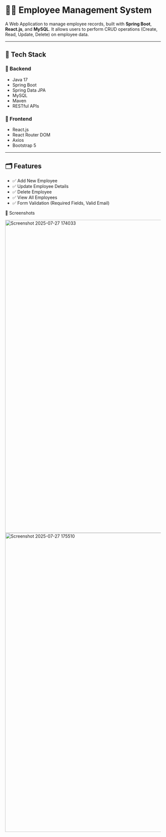
# 🧑‍💼 Employee Management System

A Web Application to manage employee records, built with **Spring Boot**, **React.js**, and **MySQL**. It allows users to perform CRUD operations (Create, Read, Update, Delete) on employee data.

---

## 🚀 Tech Stack

### 🔹 Backend
- Java 17
- Spring Boot
- Spring Data JPA
- MySQL
- Maven
- RESTful APIs

### 🔹 Frontend
- React.js
- React Router DOM
- Axios
- Bootstrap 5

---

## 🗂️ Features

- ✅ Add New Employee
- ✅ Update Employee Details
- ✅ Delete Employee
- ✅ View All Employees
- ✅ Form Validation (Required Fields, Valid Email)


📸 Screenshots

<img width="1907" height="1010" alt="Screenshot 2025-07-27 174033" src="https://github.com/user-attachments/assets/d1baea58-19c3-41fc-ba57-32f7acd73a1f" />

<img width="1913" height="965" alt="Screenshot 2025-07-27 175510" src="https://github.com/user-attachments/assets/14e28e4c-9235-43c6-84da-2d3f34d8ddee" />

